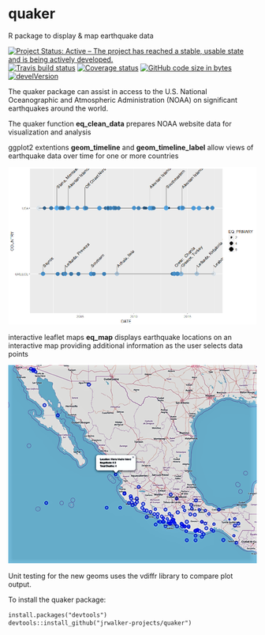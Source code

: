 ﻿# quaker
R package to display &amp; map earthquake data

[![Project Status: Active – The project has reached a stable, usable state and is being actively developed.](http://www.repostatus.org/badges/latest/active.svg)](http://www.repostatus.org/#active)
[![Travis build status](https://travis-ci.org/jrwalker-projects/quaker.svg?branch=master)](https://travis-ci.org/jrwalker-projects/quaker)
[![Coverage status](https://codecov.io/gh/jrwalker-projects/quaker/branch/master/graph/badge.svg)](https://codecov.io/github/jrwalker-projects/quaker?branch=master)
[![GitHub code size in bytes](https://img.shields.io/github/languages/code-size/badges/shields.svg)]()
[![develVersion](https://img.shields.io/badge/devel%20version-0.1.0-blue.svg?style=flat)](https://github.com/jrwalker-projects/quaker)


The quaker package can assist in access to the U.S. National Oceanographic and Atmospheric Administration (NOAA) on significant earthquakes around the world. 

The quaker function **eq_clean_data** prepares NOAA website data for visualization and analysis

ggplot2 extentions **geom_timeline** and **geom_timeline_label** allow views of earthquake data over time for one or more countries

![Sample timepline chart for US & Greece with location labels for the largest quakes by magnitude](figs/ReadmeTimelineLabels.png)

interactive leaflet maps **eq_map** displays earthquake locations on an interactive map providing additional information as the user selects data points

![Sample map for Mexico earthquakes showing location, magnitude and the total number of deaths for data points](figs/ReadmeEqMaps.png)

Unit testing for the new geoms uses the vdiffr library to compare plot output.

To install the quaker package:

	install.packages("devtools")
	devtools::install_github("jrwalker-projects/quaker")